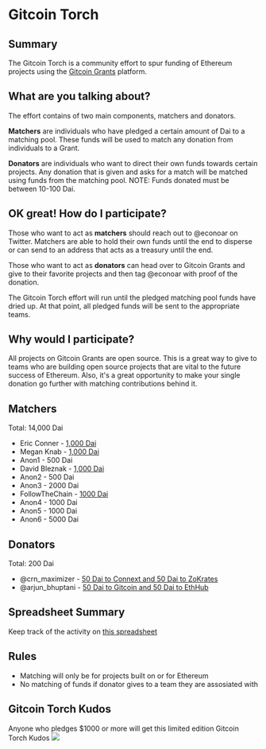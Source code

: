 # Gitcoin Torch


## Summary

The Gitcoin Torch is a community effort to spur funding of Ethereum projects using the [Gitcoin Grants](https://gitcoin.co/grants/) platform. 

## What are you talking about?

The effort contains of two main components, matchers and donators. 

**Matchers** are individuals who have pledged a certain amount of Dai to a matching pool. These funds will be used to match any donation from individuals to a Grant.

**Donators** are individuals who want to direct their own funds towards certain projects. Any donation that is given and asks for a match will be matched using funds from the matching pool. NOTE: Funds donated must be between 10-100 Dai.

## OK great! How do I participate?

Those who want to act as **matchers** should reach out to @econoar on Twitter. Matchers are able to hold their own funds until the end to disperse or can send to an address that acts as a treasury until the end.

Those who want to act as **donators** can head over to Gitcoin Grants and give to their favorite projects and then tag @econoar with proof of the donation.

The Gitcoin Torch effort will run until the pledged matching pool funds have dried up. At that point, all pledged funds will be sent to the appropriate teams.

## Why would I participate?

All projects on Gitcoin Grants are open source. This is a great way to give to teams who are building open source projects that are vital to the future success of Ethereum. Also, it's a great opportunity to make your single donation go further with matching contributions behind it.

## Matchers

Total: 14,000 Dai

* Eric Conner - [1,000 Dai](https://twitter.com/econoar/status/1099437910992932864)
* Megan Knab - [1,000 Dai](https://twitter.com/knotmegan/status/1099480194451165185)
* Anon1 - 500 Dai
* David Bleznak - [1,000 Dai](https://twitter.com/bleznak/status/1099740178397229056)
* Anon2 - 500 Dai
* Anon3 - 2000 Dai
* FollowTheChain - [1000 Dai](https://twitter.com/FollowTheChain/status/1101215014072057856)
* Anon4 - 1000 Dai
* Anon5 - 1000 Dai
* Anon6 - 5000 Dai

## Donators

Total: 200 Dai

* @crn_maximizer - [50 Dai to Connext and 50 Dai to ZoKrates](https://twitter.com/crn_maximizer/status/1099510880935374848)
* @arjun_bhuptani - [50 Dai to Gitcoin and 50 Dai to EthHub](https://twitter.com/Arjun_Bhuptani/status/1099725427285860352)

## Spreadsheet Summary

Keep track of the activity on [this spreadsheet](https://docs.google.com/spreadsheets/d/1p3jSYi_IYKj5wfRAS8pxACZBAdJUdRzXqyD7gh6lOZI/edit?usp=sharing)

## Rules

* Matching will only be for projects built on or for Ethereum
* No matching of funds if donator gives to a team they are assosiated with

## Gitcoin Torch Kudos

Anyone who pledges $1000 or more will get this limited edition Gitcoin Torch Kudos <img src=http://bits.owocki.com/474caa7e3e1f/Screen%20Recording%202019-02-25%20at%2004.41%20PM.gif>
